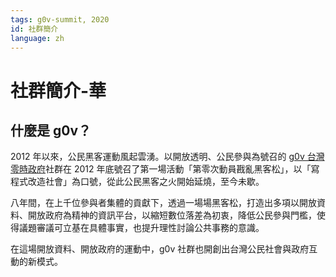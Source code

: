 ```yaml
---
tags: g0v-summit, 2020
id: 社群簡介
language: zh
---
```

# 社群簡介-華

## 什麼是 g0v？
2012 年以來，公民黑客運動風起雲湧。以開放透明、公民參與為號召的 [g0v 台灣零時政府](https://g0v.tw/zh-TW/)社群在 2012 年底號召了第一場活動「第零次動員戡亂黑客松」，以「寫程式改造社會」為口號，從此公民黑客之火開始延燒，至今未歇。

八年間，在上千位參與者集體的貢獻下，透過一場場黑客松，打造出多項以開放資料、開放政府為精神的資訊平台，以縮短數位落差為初衷，降低公民參與門檻，使得議題審議可立基在具體事實，也提升理性討論公共事務的意識。

在這場開放資料、開放政府的運動中，g0v 社群也開創出台灣公民社會與政府互動的新模式。
